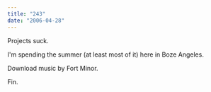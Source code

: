 ```yaml
---
title: "243"
date: "2006-04-28"
---
```


Projects suck.

I'm spending the summer (at least most of it) here in Boze Angeles.

Download music by Fort Minor.

Fin.
